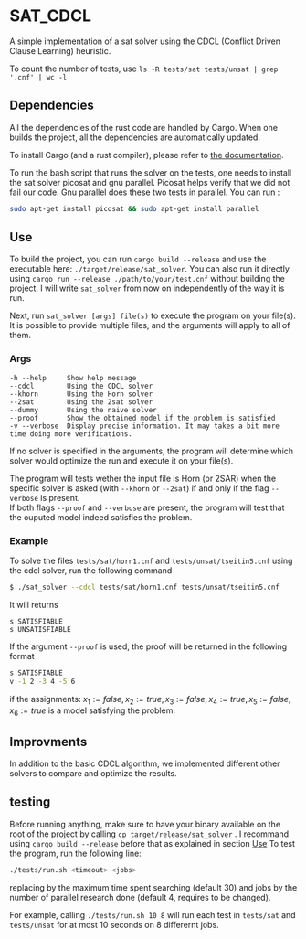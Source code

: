 # SAT_CDCL

A simple implementation of a sat solver using the CDCL (Conflict Driven Clause Learning) heuristic.

To count the number of tests, use `ls -R tests/sat tests/unsat | grep '.cnf' | wc -l`

## Dependencies
All the dependencies of the rust code are handled by Cargo. When one builds the project, all the dependencies are automatically updated.

To install Cargo (and a rust compiler), please refer to [the documentation](https://doc.rust-lang.org/cargo/getting-started/installation.html).

To run the bash script that runs the solver on the tests, one needs to install the sat solver picosat and gnu parallel. Picosat helps verify that we did not fail our code. Gnu parallel does these two tests in parallel. 
You can run :
```bash
sudo apt-get install picosat && sudo apt-get install parallel
```

## Use
To build the project, you can run `cargo build --release` and use the executable here: `./target/release/sat_solver`. You can also run it directly using `cargo run --release ./path/to/your/test.cnf` without building the project. 
I will write `sat_solver` from now on independently of the way it is run.

Next, run `sat_solver [args] file(s)` to execute the program on your file(s). It is possible to provide multiple files, and the arguments will apply to all of them.

### Args
```
-h --help     Show help message
--cdcl        Using the CDCL solver
--khorn       Using the Horn solver
--2sat        Using the 2sat solver
--dummy       Using the naive solver
--proof       Show the obtained model if the problem is satisfied
-v --verbose  Display precise information. It may takes a bit more time doing more verifications.
```

If no solver is specified in the arguments, the program will determine which solver would optimize the run and execute it on your file(s).

The program will tests wether the input file is Horn (or 2SAR) when the specific solver is asked (with `--khorn` or `--2sat`) if and only if the flag `--verbose` is present.</br>
If both flags `--proof` and `--verbose` are present, the program will test that the ouputed model indeed satisfies the problem.

### Example
To solve the files `tests/sat/horn1.cnf` and `tests/unsat/tseitin5.cnf` using the cdcl solver, run the following command
```bash
$ ./sat_solver --cdcl tests/sat/horn1.cnf tests/unsat/tseitin5.cnf
```
It will returns
```
s SATISFIABLE
s UNSATISFIABLE
```

If the argument `--proof` is used, the proof will be returned in the following format
```bash
s SATISFIABLE
v -1 2 -3 4 -5 6
```
if the assignments: $x_1:=false, x_2:=true, x_3:=false, x_4:=true, x_5:=false, x_6:=true$ is a model satisfying the problem.

## Improvments

In addition to the basic CDCL algorithm, we implemented different other solvers to compare and optimize the results. 

## testing
Before running anything, make sure to have your binary available on the root of the project by calling `cp target/release/sat_solver` . I recommand using `cargo build --release` before that as explained in section [Use](#Use) 
To test the program, run the following line:
```bash
./tests/run.sh <timeout> <jobs>
```
replacing <timeout> by the maximum time spent searching (default 30) and jobs by the number of parallel research done (default 4, requires <timeout> to be changed).

For example, calling `./tests/run.sh 10 8` will run each test in `tests/sat` and `tests/unsat` for at most 10 seconds on 8 differernt jobs.